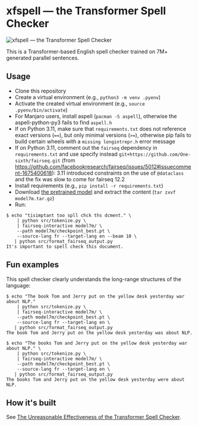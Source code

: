 # xfspell — the Transformer Spell Checker

![xfspell — the Transformer Spell Checker](xfspell.png)

This is a Transformer-based English spell checker trained on 7M+ generated parallel sentences. 

## Usage

- Clone this repository
- Create a virtual environment (e.g., `python3 -m venv .pyenv`)
- Activate the created virtual environment (e.g., `source .pyenv/bin/activate`)
- For Manjaro users, install aspell (`pacman -S aspell`), otherwise the aspell-python-py3 fails to find `aspell.h`
- If on Python 3.11, make sure that `requirements.txt` does not reference exact versions (`==`), but only minimal versions (`>=`), otherwise pip fails to build certain wheels with a `missing longintrepr.h` error message
- If on Python 3.11, comment out the `fairseq` dependency in `requirements.txt` and use specify instead `git+https://github.com/One-sixth/fairseq.git` (from https://github.com/facebookresearch/fairseq/issues/5012#issuecomment-1675400618): 3.11 introduced constraints on the use of `@dataclass` and the fix was slow to come for fairseq 12.2
- Install requirements (e.g., `pip install -r requirements.txt`)
- Download [the pretrained model](https://xfspell.s3.amazonaws.com/models/model7m.tar.gz) and extract the content (`tar zxvf model7m.tar.gz`)
- Run: 
```
$ echo "tisimptant too spll chck ths dcment." \
    | python src/tokenize.py \
    | fairseq-interactive model7m/ \
    --path model7m/checkpoint_best.pt \
    --source-lang fr --target-lang en --beam 10 \
   | python src/format_fairseq_output.py
It's important to spell check this document.
``` 

## Fun examples

This spell checker clearly understands the long-range structures of the language:

```
$ echo "The book Tom and Jerry put on the yellow desk yesterday war about NLP."
    | python src/tokenize.py \
    | fairseq-interactive model7m/ \
    --path model7m/checkpoint_best.pt \
    --source-lang fr --target-lang en \
   | python src/format_fairseq_output.py
The book Tom and Jerry put on the yellow desk yesterday was about NLP.
```

```
$ echo "The books Tom and Jerry put on the yellow desk yesterday war about NLP." \
    | python src/tokenize.py \
    | fairseq-interactive model7m/ \
    --path model7m/checkpoint_best.pt \
    --source-lang fr --target-lang en \
   | python src/format_fairseq_output.py
The books Tom and Jerry put on the yellow desk yesterday were about NLP.
```

## How it's built

See [The Unreasonable Effectiveness of the Transformer Spell Checker](http://www.realworldnlpbook.com/blog/unreasonable-effectiveness-of-transformer-spell-checker.html).
